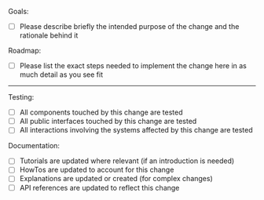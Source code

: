 Goals:

- [ ] Please describe briefly the intended purpose of the change and the rationale behind it

Roadmap:

- [ ] Please list the exact steps needed to implement the change here in as much detail as you see fit

---

Testing:

- [ ] All components touched by this change are tested
- [ ] All public interfaces touched by this change are tested
- [ ] All interactions involving the systems affected by this change are tested

Documentation:

- [ ] Tutorials are updated where relevant (if an introduction is needed)
- [ ] HowTos are updated to account for this change
- [ ] Explanations are updated or created (for complex changes)
- [ ] API references are updated to reflect this change